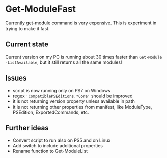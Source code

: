 # Get-ModuleFast
Currently get-module command is very expensive. This is experiment in trying to make it fast.

## Current state
Current version on my PC is running about 30 times faster than `Get-Module -ListAvailable`, but it still returns all the same modules!

## Issues
- script is now running only on PS7 on Windows
- regex `'CompatiblePSEditions.*Core'` should be improved
- it is not returning version property unless available in path
- it is not returning other properties from manifest, like ModuleType, PSEdition, ExportedCommands, etc.

## Further ideas
- Convert script to run also on PS5 and on Linux
- Add switch to include additional properties
- Rename function to Get-ModuleList